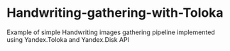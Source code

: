 # Handwriting-gathering-with-Toloka
Example of simple Handwriting images gathering pipeline implemented using Yandex.Toloka and Yandex.Disk API
